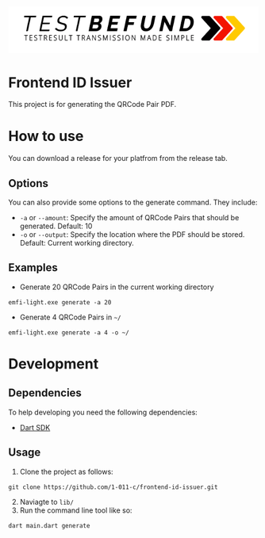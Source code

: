 ![logo](logo.png)

# Frontend ID Issuer
This project is for generating the QRCode Pair PDF.

# How to use
You can download a release for your platfrom from the release tab.

## Options
You can also provide some options to the generate command.
They include:
- `-a` or `--amount`: Specify the amount of QRCode Pairs that should be generated. Default: 10
- `-o` or `--output`: Specify the location where the PDF should be stored. Default: Current working directory.

## Examples
- Generate 20 QRCode Pairs in the current working directory
```
emfi-light.exe generate -a 20
```

- Generate 4 QRCode Pairs in `~/`
```
emfi-light.exe generate -a 4 -o ~/
```


# Development
## Dependencies
To help developing you need the following dependencies:
- [Dart SDK](https://dart.dev/get-dart)

## Usage
1. Clone the project as follows:
```
git clone https://github.com/1-011-c/frontend-id-issuer.git
```

2. Naviagte to `lib/`
3. Run the command line tool like so:
```
dart main.dart generate
```
